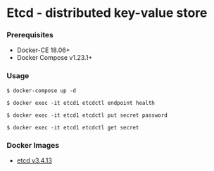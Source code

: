 # Etcd - distributed key-value store

### Prerequisites

- Docker-CE 18.06+
- Docker Compose v1.23.1+


### Usage

    $ docker-compose up -d

    $ docker exec -it etcd1 etcdctl endpoint health

    $ docker exec -it etcd1 etcdctl put secret password

    $ docker exec -it etcd1 etcdctl get secret


### Docker Images

- [etcd v3.4.13][docker-image-etcd]

[docker-image-etcd]: https://quay.io/repository/coreos/etcd?tab=tags
